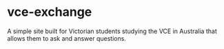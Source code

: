 # vce-exchange
A simple site built for Victorian students studying the VCE in Australia that allows them to ask and answer questions.
